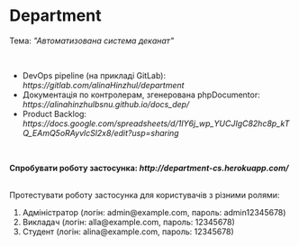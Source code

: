 # Department

<p>Тема: <em>"Автоматизована система деканат"</em></p><br>
<ul>
<li>DevOps pipeline (на прикладі GitLab): <em>https://gitlab.com/alinaHinzhul/department</em></li>
<li>Документація по контролерам, згенерована phpDocumentor: <em>https://alinahinzhulbsnu.github.io/docs_dep/</em></li>
<li>Product Backlog: <em>https://docs.google.com/spreadsheets/d/1IY6j_wp_YUCJIgC82hc8p_kTQ_EAmQ5oRAyvlcSl2x8/edit?usp=sharing</em></li>
</ul><br>
<p><strong>Спробувати роботу застосунка: <em>http://department-cs.herokuapp.com/</em></strong><br><br></p>
<p>Протестувати роботу застосунка для користувачів з різними ролями:</p>
<ol>
<li>Адміністратор (логін: admin@example.com, пароль: admin12345678)</li>
<li>Викладач (логін: alla@example.com, пароль: 12345678)</li>
<li>Студент (логін: alina@example.com, пароль: 12345678)</li>
</ol>

